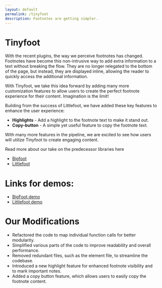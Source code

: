 ```yaml
---
layout: default
permalink: /tinyfoot
description: Footnotes are getting simpler.
---
```


# Tinyfoot

With the recent plugins, the way we perceive footnotes has changed. Footnotes have become this non-intrusive way to  add extra information to a text without breaking the flow. They are no longer relegated to the bottom of  the page, but instead, they are displayed inline, allowing the reader to quickly access the additional information.

With Tinyfoot, we take this idea forward by adding many more customization features to allow users to create  the perfect footnote experience for their content. Imagination is the limit!

Building from the success of Littlefoot, we have added these key features to enhance the user experience:
- **Highlights** -  Add a highlight to the footnote text to make it stand out.
- **Copy-button** - A simple yet useful feature to  copy the footnote text.

With many more features in the pipeline, we are excited to see how users will utilize Tinyfoot to create engaging content.


Read more about our take on the predecessor libraries here
- [Bigfoot](./bigfoot)
- [Littlefoot](./littlefoot)

# Links for demos:
- [BigFoot demo](https://8xengineers.github.io/bigfoot#our-modifications)
- [Littlefoot demo](https://8xengineers.github.io/littlefoot#code-modifications)

# Our Modifications

- Refactored the code to map individual function calls for better modularity.
- Simplified various parts of the code to improve readability and overall performance.
- Removed redundant files, such as the element file, to streamline the codebase.
- Introduced a new highlight feature for enhanced footnote visibility and to mark important notes.
- Added a copy button feature, which allows users to easily copy the footnote content. 
